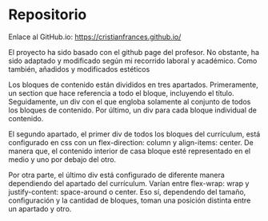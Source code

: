 # Repositorio

Enlace al GitHub.io: https://cristianfrances.github.io/

El proyecto ha sido basado con el github page del profesor. No obstante, ha sido adaptado y modificado según mi recorrido laboral y académico. Como también, añadidos y modificados estéticos

Los bloques de contenido están divididos en tres apartados. Primeramente, un section que hace referencia a todo el bloque, incluyendo el título. Seguidamente, un div con el que engloba solamente al conjunto de todos los bloques de contenido. Por último, un div para cada bloque individual de contenido.

El segundo apartado, el primer div de todos los bloques del currículum, está configurado en css con un flex-direction: column y align-items: center. De manera que, el contenido interior de casa bloque esté representado en el medio y uno por debajo del otro.

Por otra parte, el último div está configurado de diferente manera dependiendo del apartado del currículum. Varían entre flex-wrap: wrap y justify-content: space-around o center.
Eso sí, dependendo del tamaño, configuración y la cantidad de bloques, toman una posición distinta entre un apartado y otro.

